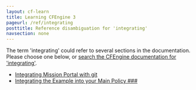 ```yaml
---
layout: cf-learn
title: Learning CFEngine 3
pageurl: /ref/integrating
posttitle: Reference disambiguation for 'integrating'
navsection: none
---
```


The term 'integrating' could refer to several sections in the documentation. Please choose one below, or
[search the CFEngine documentation for 'integrating'](http://docs.cfengine.com/latest/search.html?q=integrating).

- [Integrating Mission Portal with git](http://docs.cfengine.com/latest/enterprise-cfengine-guide-design-center-configure-sketches-enterprise-integrating-mission-portal-with-git.html#integrating-mission-portal-with-git)
- [Integrating the Example into your Main Policy \#\#\#](http://docs.cfengine.com/latest/examples.html#integrating-the-example-into-your-main-policy-###)
